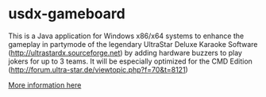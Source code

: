 usdx-gameboard
==============
This is a Java application for Windows x86/x64 systems to enhance the gameplay in partymode of the legendary UltraStar Deluxe Karaoke Software (http://ultrastardx.sourceforge.net) by adding hardware buzzers to play jokers for up to 3 teams.
It will be especially optimized for the CMD Edition (http://forum.ultra-star.de/viewtopic.php?f=70&t=8121)

[More information here](https://github.com/passion-works/usdx-gameboard/wiki)
